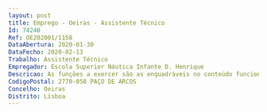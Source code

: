 ```yaml
--- 
layout: post
title: Emprego - Oeiras - Assistente Técnico
Id: 74240
Ref: OE202001/1158
DataAbertura: 2020-01-30
DataFecho: 2020-02-13
Trabalho: Assistente Técnico
Empregador: Escola Superior Náutica Infante D. Henrique
Descricao: As funções a exercer são as enquadráveis no conteúdo funcional da carreira de Assistente Técnico, de acordo com o conteúdo definido no anexo à LTFP, para a área de apoio ao Serviço de Relações Públicas e Observatório Profissional, compreendendo, entre outras atribuições especificas, o apoio técnico ao Programa de Mobilidade Erasmus +
CodigoPostal: 2770-058 PAÇO DE ARCOS
Concelho: Oeiras
Distrito: Lisboa
--- 
```

